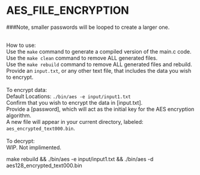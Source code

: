 # AES_FILE_ENCRYPTION

###Note, smaller passwords will be looped to create a larger one.

<br>How to use:
<br>Use the ``make`` command to generate a compiled version of the main.c code.
<br>Use the ``make clean`` command to remove ALL generated files.
<br>Use the ``make rebuild`` command to remove ALL generated files and rebuild.
<br>Provide an ``input.txt``, or any other text file, that includes the data you wish to encrypt.
<br>
<br>To encrypt data:
<br>Default Locations: ``./bin/aes -e input/input1.txt``
<br>Confirm that you wish to encrypt the data in [input.txt].
<br>Provide a [password], which will act as the initial key for the AES encryption algorithm.
<br>A new file will appear in your current directory, labeled: ``aes_encrypted_text000.bin``.
<br>
<br>To decrypt:
<br>WIP. Not implimented.

make rebuild && ./bin/aes -e input/input1.txt && ./bin/aes -d aes128_encrypted_text000.bin
